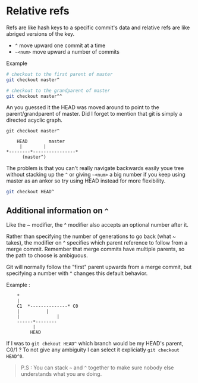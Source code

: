 # Relative refs

Refs are like hash keys to a specific commit's data and relative refs are like abriged 
versions of the key. 

- `^` move upward one commit at a time
- `~<num>` move upward a number of commits 

Example
```bash 
# checkout to the first parent of master
git checkout master^

# checkout to the grandparent of master
git checkout master^^
```
An you guessed it the HEAD was moved around to point to the parent/grandparent of 
master. Did I forget to mention that git is simply a directed acyclic graph. 

```
git checkout master^

	HEAD		master
	 | 		  |
*--------*----------------*
      (master^)
```

The problem is that you can't really navigate backwards easily youe tree without 
stacking up the `^` or giving `~<num>` a big number if you keep using master as an 
ankor so try using HEAD instead for more flexibility. 
```bash 
git checkout HEAD^
```

## Additional information on `^`

Like the ~ modifier, the ^ modifier also accepts an optional number after it.

Rather than specifying the number of generations to go back (what ~ takes), the 
modifier on ^ specifies which parent reference to follow from a merge commit. Remember 
that merge commits have multiple parents, so the path to choose is ambiguous.

Git will normally follow the "first" parent upwards from a merge commit, but specifying 
a number with ^ changes this default behavior.

Example : 
```
	*
	|
    C1	*--------------* C0 
	|	       |
	|              |
	------*--------
	      |
	     HEAD
```

If I was to `git chekout HEAD^` which branch would be my HEAD's parent, C0/1 ?
To not give any ambiguity I can select it expliciatly `git checkout HEAD^0`.

> P.S : You can stack `~` and `^` together to make sure nobody else understands what 
you are doing. 
